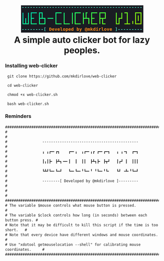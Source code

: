 
<h1 align="center">
  <br>
  <a href="https://github.com/mkdirlove/web-clicker"><img src="https://raw.githubusercontent.com/mkdirlove/web-clicker/main/web-clicker.png" alt="web-clicker"></a>
  <br>
  A simple auto clicker bot for lazy peoples.
  <br>
</h1>

### Installing web-clicker

```
 git clone https://github.com/mkdirlove/web-clicker
```
```
 cd web-clicker
```
```
 chmod +x web-clicker.sh
```
```
 bash web-clicker.sh
```

### Reminders
```
#################################################################################
#                                                                               #
#                --------------------------------------------                   #
#                ╻ ╻┏━╸┏┓    ┏━╸╻  ╻┏━╸╻┏ ┏━╸┏━┓   ╻ ╻╺┓  ┏━┓		       #
#                ┃╻┃┣╸ ┣┻┓╺━╸┃  ┃  ┃┃  ┣┻┓┣╸ ┣┳┛   ┃┏┛ ┃  ┃┃┃ 			#
#                ┗┻┛┗━╸┗━┛   ┗━╸┗━╸╹┗━╸╹ ╹┗━╸╹┗╸   ┗┛ ╺┻╸╹┗━┛ 		   	 #
#                --------[ Developed by @mkdirlove ]---------                   #
#                                                                               #
#################################################################################
# The variable $mouse controls what mouse button is pressed.                    #
# The variable $clock controls how long (in seconds) between each button press. #
# Note that it may be difficult to kill this script if the time is too short.   #
# Note that every device have different windows and mouse coordinates.          #
# Use "xdotool getmouselocation --shell" for calibrating mouse coordinates.     #
#################################################################################
```

